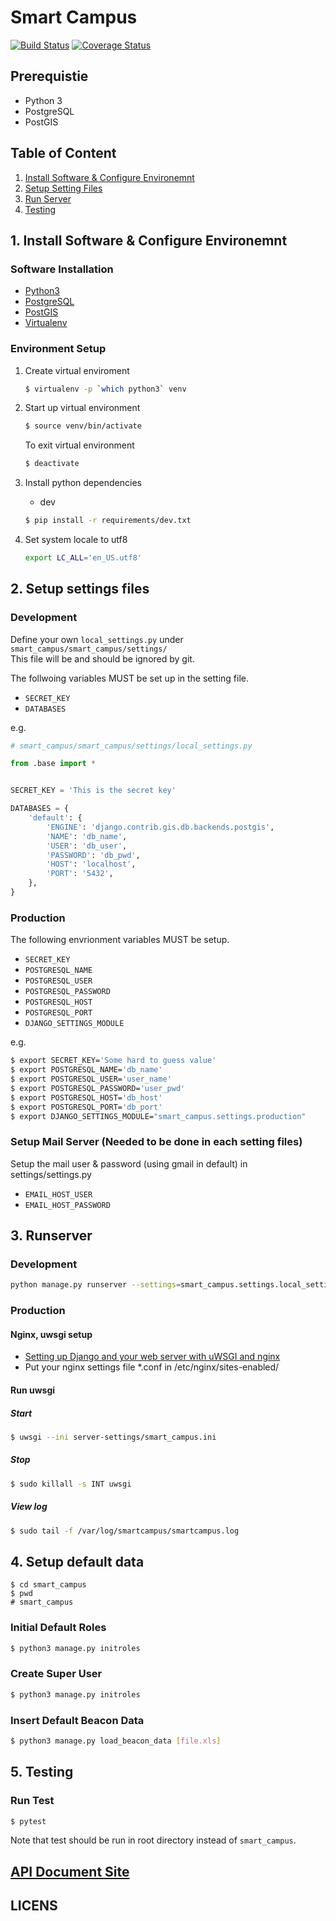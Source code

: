 # Smart Campus

[![Build Status](https://travis-ci.org/rapirent/smart_campus.svg?branch=develop)](https://travis-ci.org/rapirent/smart_campus?branch=develop)
[![Coverage Status](https://coveralls.io/repos/github/rapirent/smart_campus/badge.svg?branch=develop)](https://coveralls.io/github/rapirent/smart_campus?branch=develop)

## Prerequistie
- Python 3
- PostgreSQL
- PostGIS

## Table of Content
1. [Install Software & Configure Environemnt](#sec1)
2. [Setup Setting Files](#sec2)
3. [Run Server](#sec3)
4. [Testing](#sec4)

<a name="sec1"></a>
## 1. Install Software & Configure Environemnt
### Software Installation
- [Python3](https://www.python.org/downloads/)
- [PostgreSQL](https://www.postgresql.org)
- [PostGIS](http://postgis.net)
- [Virtualenv](https://virtualenv.pypa.io/en/stable/)

### Environment Setup
1. Create virtual enviroment

	```sh
	$ virtualenv -p `which python3` venv
	```

2. Start up virtual environment

	```sh
	$ source venv/bin/activate
	```

	To exit virtual environment

	```sh
	$ deactivate
	```

3. Install python dependencies

	- dev

	```sh
	$ pip install -r requirements/dev.txt
	```

4. Set system locale to utf8

	```sh
	export LC_ALL='en_US.utf8'
	```

<a name='sec2'></a>
## 2. Setup settings files

### Development
Define your own `local_settings.py` under `smart_campus/smart_campus/settings/`  
This file will be and should be ignored by git.  
  
The follwoing variables MUST be set up in the setting file.
  
- `SECRET_KEY`
- `DATABASES`

e.g.

```python
# smart_campus/smart_campus/settings/local_settings.py

from .base import *


SECRET_KEY = 'This is the secret key'

DATABASES = {
    'default': {
        'ENGINE': 'django.contrib.gis.db.backends.postgis',
        'NAME': 'db_name',
        'USER': 'db_user',
        'PASSWORD': 'db_pwd',
        'HOST': 'localhost',
        'PORT': '5432',
    },
}
```

### Production

The following envrionment variables MUST be setup.

- `SECRET_KEY`
- `POSTGRESQL_NAME`
- `POSTGRESQL_USER`
- `POSTGRESQL_PASSWORD`
- `POSTGRESQL_HOST`
- `POSTGRESQL_PORT`
- `DJANGO_SETTINGS_MODULE`

e.g.

```sh
$ export SECRET_KEY='Some hard to guess value'
$ export POSTGRESQL_NAME='db_name'
$ export POSTGRESQL_USER='user_name'
$ export POSTGRESQL_PASSWORD='user_pwd'
$ export POSTGRESQL_HOST='db_host'
$ export POSTGRESQL_PORT='db_port'
$ export DJANGO_SETTINGS_MODULE="smart_campus.settings.production"
```

### Setup Mail Server (Needed to be done in each setting files)

Setup the mail user & password (using gmail in default) in settings/settings.py
- `EMAIL_HOST_USER`
- `EMAIL_HOST_PASSWORD`

<a name='sec3'></a>
## 3. Runserver

### Development
```sh
python manage.py runserver --settings=smart_campus.settings.local_settings
```

### Production

#### Nginx, uwsgi setup
- [Setting up Django and your web server with uWSGI and nginx](http://uwsgi-docs.readthedocs.io/en/latest/tutorials/Django_and_nginx.html)
- Put your nginx settings file *.conf in /etc/nginx/sites-enabled/

#### Run uwsgi
##### Start
```sh
$ uwsgi --ini server-settings/smart_campus.ini
```

##### Stop
```sh
$ sudo killall -s INT uwsgi
```
##### View log
```sh
$ sudo tail -f /var/log/smartcampus/smartcampus.log
```

<a name="sec4"></a>
## 4. Setup default data

```
$ cd smart_campus
$ pwd
# smart_campus
```

### Initial Default Roles

```sh
$ python3 manage.py initroles
```

### Create Super User
```sh
$ python3 manage.py initroles
```

### Insert Default Beacon Data
```sh
$ python3 manage.py load_beacon_data [file.xls]
```

<a name="sec5"></a>
## 5. Testing

### Run Test
```sh
$ pytest
```

Note that test should be run in root directory instead of `smart_campus`.

## [API Document Site](https://rapirent.github.io/smart_campus/index.html)

## LICENS
